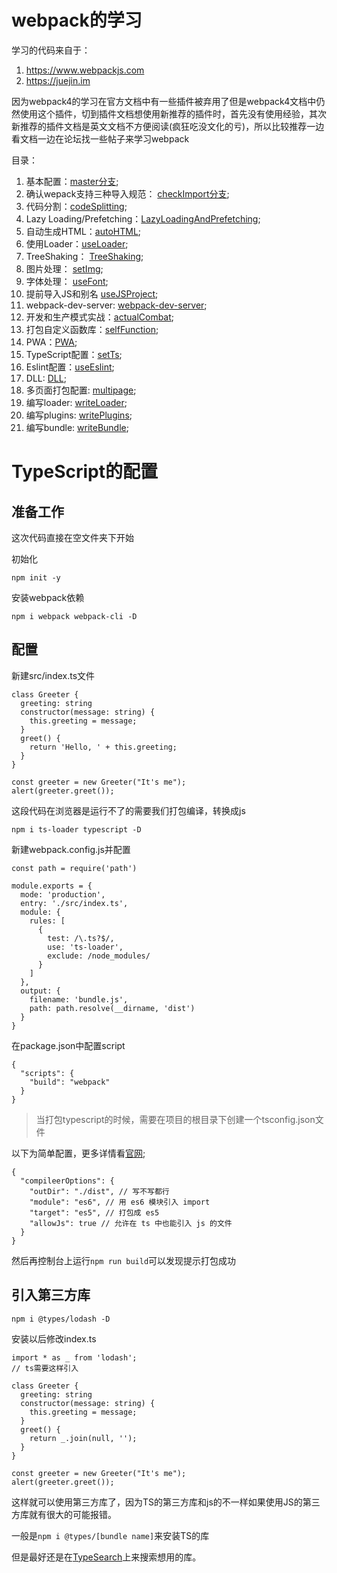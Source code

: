 # webpack的学习
学习的代码来自于：
1. https://www.webpackjs.com
2. https://juejin.im

因为webpack4的学习在官方文档中有一些插件被弃用了但是webpack4文档中仍然使用这个插件，切到插件文档想使用新推荐的插件时，首先没有使用经验，其次新推荐的插件文档是英文文档不方便阅读(疯狂吃没文化的亏)，所以比较推荐一边看文档一边在论坛找一些帖子来学习webpack

目录：

1. 基本配置：[master分支](https://github.com/ChunchunIsMe/studyWebpack "master");
2. 确认wepack支持三种导入规范： [checkImport分支](https://github.com/ChunchunIsMe/studyWebpack/tree/checkImport "checkImport");
3. 代码分割：[codeSplitting](https://github.com/ChunchunIsMe/studyWebpack/tree/codeSplitting "codeSplitting");
4. Lazy Loading/Prefetching：[LazyLoadingAndPrefetching](https://github.com/ChunchunIsMe/studyWebpack/tree/LazyLoadingAndPrefetching "LazyLoadingAndPrefetching");
5. 自动生成HTML：[autoHTML](https://github.com/ChunchunIsMe/studyWebpack/tree/autoHTML "autoHTML");
6. 使用Loader：[useLoader](https://github.com/ChunchunIsMe/studyWebpack/tree/useLoader "useLoader");
7. TreeShaking： [TreeShaking](https://github.com/ChunchunIsMe/studyWebpack/tree/TreeShaking "TreeShaking");
8. 图片处理： [setImg](https://github.com/ChunchunIsMe/studyWebpack/tree/setImg "setImg");
9. 字体处理： [useFont](https://github.com/ChunchunIsMe/studyWebpack/tree/useFont "useFont");
10. 提前导入JS和别名 [useJSProject](https://github.com/ChunchunIsMe/studyWebpack/tree/useJSProject "useJSProject");
11. webpack-dev-server: [webpack-dev-server](https://github.com/ChunchunIsMe/studyWebpack/tree/webpack-dev-server "webpack-dev-server");
12. 开发和生产模式实战：[actualCombat](https://github.com/ChunchunIsMe/studyWebpack/tree/actualCombat "actualCombat");
13. 打包自定义函数库：[selfFunction](https://github.com/ChunchunIsMe/studyWebpack/tree/selfFunction "selfFunction");
14. PWA：[PWA](https://github.com/ChunchunIsMe/studyWebpack/tree/PWA "PWA");
15. TypeScript配置：[setTs](https://github.com/ChunchunIsMe/studyWebpack/tree/setTs "setTs");
16. Eslint配置：[useEslint](https://github.com/ChunchunIsMe/studyWebpack/tree/useEslint "useEslint");
17. DLL: [DLL](https://github.com/ChunchunIsMe/studyWebpack/tree/DLL "DLL");
18. 多页面打包配置: [multipage](https://github.com/ChunchunIsMe/studyWebpack/tree/multipage "multipage");
19. 编写loader: [writeLoader](https://github.com/ChunchunIsMe/studyWebpack/tree/writeLoader "writeLoader");
20. 编写plugins: [writePlugins](https://github.com/ChunchunIsMe/studyWebpack/tree/writePlugins "writePlugins");
21. 编写bundle: [writeBundle](https://github.com/ChunchunIsMe/studyWebpack/tree/writeBundle "writeBundle");

# TypeScript的配置
## 准备工作
这次代码直接在空文件夹下开始

初始化
```
npm init -y
```
安装webpack依赖
```
npm i webpack webpack-cli -D
```
## 配置
新建src/index.ts文件
```
class Greeter {
  greeting: string
  constructor(message: string) {
    this.greeting = message;
  }
  greet() {
    return 'Hello, ' + this.greeting;
  }
}

const greeter = new Greeter("It's me");
alert(greeter.greet());
```
这段代码在浏览器是运行不了的需要我们打包编译，转换成js
```
npm i ts-loader typescript -D
```
新建webpack.config.js并配置
```
const path = require('path')

module.exports = {
  mode: 'production',
  entry: './src/index.ts',
  module: {
    rules: [
      {
        test: /\.ts?$/,
        use: 'ts-loader',
        exclude: /node_modules/
      }
    ]
  },
  output: {
    filename: 'bundle.js',
    path: path.resolve(__dirname, 'dist')
  }
}
```
在package.json中配置script
```
{
  "scripts": {
    "build": "webpack"
  }
}
```
> 当打包typescript的时候，需要在项目的根目录下创建一个tsconfig.json文件

以下为简单配置，更多详情看[官网](https://www.typescriptlang.org/docs/handbook/tsconfig-json.html "官网");
```
{
  "compileerOptions": {
    "outDir": "./dist", // 写不写都行
    "module": "es6", // 用 es6 模块引入 import
    "target": "es5", // 打包成 es5
    "allowJs": true // 允许在 ts 中也能引入 js 的文件
  }
}
```
然后再控制台上运行`npm run build`可以发现提示打包成功
## 引入第三方库
```
npm i @types/lodash -D
```
安装以后修改index.ts
```
import * as _ from 'lodash';
// ts需要这样引入

class Greeter {
  greeting: string
  constructor(message: string) {
    this.greeting = message;
  }
  greet() {
    return _.join(null, '');
  }
}

const greeter = new Greeter("It's me");
alert(greeter.greet());
```
这样就可以使用第三方库了，因为TS的第三方库和js的不一样如果使用JS的第三方库就有很大的可能报错。

一般是`npm i @types/[bundle name]`来安装TS的库

但是最好还是在[TypeSearch](https://microsoft.github.io/TypeSearch/ 'TypeSearch')上来搜索想用的库。